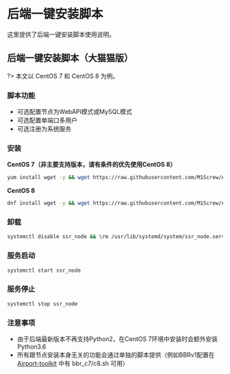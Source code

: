 # 后端一键安装脚本

这里提供了后端一键安装脚本使用说明。

## 后端一键安装脚本（大猫猫版）

?> 本文以 CentOS 7 和 CentOS 8 为例。

### 脚本功能

* 可选配置节点为WebAPI模式或MySQL模式
* 可选配置单端口多用户
* 可选注册为系统服务

### 安装

**CentOS 7（非主要支持版本，请有条件的优先使用CentOS 8）**

```bash
yum install wget -y && wget https://raw.githubusercontent.com/M1Screw/Airport-toolkit/master/ssr_node_c7.sh && chmod +x ssr_node_c7.sh && ./ssr_node_c7.sh
```

**CentOS 8**

```bash
dnf install wget -y && wget https://raw.githubusercontent.com/M1Screw/Airport-toolkit/master/ssr_node_c8.sh && chmod +x ssr_node_c8.sh && ./ssr_node_c8.sh
```

### 卸载

```bash
systemctl disable ssr_node && \rm /usr/lib/systemd/system/ssr_node.service && \rm -rf /soft/shadowsocks
```

### 服务启动

```bash
systemctl start ssr_node
```

### 服务停止

```bash
systemctl stop ssr_node
```

### 注意事项

* 由于后端最新版本不再支持Python2，在CentOS 7环境中安装时会额外安装Python3.6
* 所有跟节点安装本身无关的功能会通过单独的脚本提供（例如BBRv1配置在 [Airport-toolkit](https://github.com/M1Screw/Airport-toolkit) 中有 bbr_c7/c8.sh 可用）
